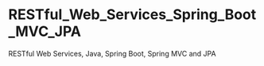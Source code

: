 # RESTful_Web_Services_Spring_Boot_MVC_JPA
RESTful Web Services, Java, Spring Boot, Spring MVC and JPA
